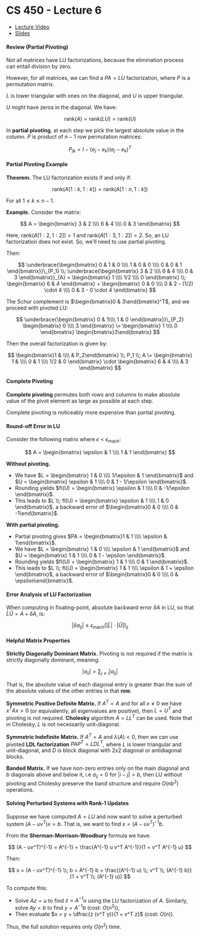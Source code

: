 # CS 450 - Lecture 6

* [Lecture Video](https://mediaspace.illinois.edu/media/t/1_qt6mvjzy/330048022)
* [Slides](https://relate.cs.illinois.edu/course/cs450-s24/f/lectures/02-lecture.pdf)

#### Review (Partial Pivoting)

Not all matrices have LU factorizations, because the elimination process can entail division by zero.

However, for all matrices, we can find a $PA = LU$ factorization, where $P$ is a permutation matrix.

$L$ is lower triangular with ones on the diagonal, and $U$ is upper triangular.

$U$ might have zeros in the diagonal. We have:

$$
\text{rank}(A) = \text{rank}(LU) = \text{rank}(U)
$$

In **partial pivoting**, at each step we pick the largest 
absolute value in the column. $P$ is product of $n-1$
row permutation matrices:

$$
P_{jk} = I - (e_j - e_k)(e_j - e_k)^T
$$

#### Partial Pivoting Example

**Theorem.** The LU factorization exists if and only if:

$$
\text{rank}(A[1:k, 1:k]) = \text{rank}(A[1:n, 1:k])
$$

For all $1 \leq k \leq n - 1$.

**Example.** Consider the matrix:

$$
A = \begin{bmatrix}
3 & 2 \\\\
6 & 4 \\\\
0 & 3
\end{bmatrix}
$$

Here, $\text{rank}(A[1:2, 1:2]) = 1$ and $\text{rank}(A[1:3, 1:2]) = 2$.
So, an LU factorization does not exist. So, we'll need to use partial pivoting.

Then:

$$
\underbrace{\begin{bmatrix}
0 & 1 & 0 \\\\
1 & 0 & 0 \\\\
0 & 0 & 1
\end{bmatrix}}\_{P_1}
\\;
\underbrace{\begin{bmatrix}
3 & 2 \\\\
6 & 4 \\\\
0 & 3
\end{bmatrix}}_{A}
= \begin{bmatrix}
1 \\\\
1/2 \\\\
0
\end{bmatrix}
\\;
\begin{bmatrix}
6 & 4
\end{bmatrix}
+
\begin{bmatrix}
0 & 0 \\\\
0 & 2 - (1/2) \cdot 4 \\\\
0 & 3 - 0 \cdot 4
\end{bmatrix}
$$

The Schur complement is $\begin{bmatrix}0 & 3\end{bmatrix}^T$, and
we proceed with pivoted LU:

$$
\underbrace{\begin{bmatrix}
0 & 1\\\\
1 & 0
\end{bmatrix}}\_{P_2}
\begin{bmatrix}
0 \\\\
3
\end{bmatrix}
\=
\begin{bmatrix}
1 \\\\
0
\end{bmatrix}
\begin{bmatrix}3\end{bmatrix}
$$

Then the overall factorization is given by:

$$
\begin{bmatrix}1 & \\\\ & P_2\end{bmatrix}
\\;
P_1
\\;
A
\= \begin{bmatrix}
1 &  \\\\
0 & 1 \\\\
1/2 & 0
\end{bmatrix}
\cdot
\begin{bmatrix}
6 & 4 \\\\
  & 3
\end{bmatrix}
$$

#### Complete Pivoting

**Complete pivoting** permutes both rows and columns to make absolute value
of the pivot element as large as possible at each step.

Complete pivoting is noticeably more expensive than partial pivoting.

#### Round-off Error in LU

Consider the following matrix where $\epsilon < \epsilon_{\text{mach}}$:

$$
A = \begin{bmatrix}
\epsilon & 1 \\\\
1 & 1
\end{bmatrix}
$$

**Without pivoting.**

* We have $L = \begin{bmatrix}
1 & 0 \\\\
1/\epsilon & 1
\end{bmatrix}$ and $U = \begin{bmatrix}
\epsilon & 1 \\\\
0 & 1 - 1/\epsilon
\end{bmatrix}$.
* Rounding yields $fl(U) = \begin{bmatrix}
\epsilon & 1 \\\\
0 & -1/\epsilon
\end{bmatrix}$.
* This leads to $L \\; fl(U) = \begin{bmatrix}
\epsilon & 1 \\\\
1 & 0
\end{bmatrix}$, a backward error of $\begin{bmatrix}0 & 0 \\\\
0 & -1\end{bmatrix}$.


**With partial pivoting.**
* Partial pivoting gives $PA = \begin{bmatrix}1 & 1 \\\\
\epsilon & 1\end{bmatrix}$.
* We have $L = \begin{bmatrix}
1 & 0 \\\\
\epsilon & 1
\end{bmatrix}$ and $U = \begin{bmatrix}
1 & 1 \\\\
0 & 1 - \epsilon
\end{bmatrix}$.
* Rounding yields $fl(U) = \begin{bmatrix}
1 & 1 \\\\
0 & 1
\end{bmatrix}$.
* This leads to $L \\; fl(U) = \begin{bmatrix}
1 & 1 \\\\
\epsilon & 1 + \epsilon
\end{bmatrix}$, a backward error of $\begin{bmatrix}0 & 0 \\\\
0 & \epsilon\end{bmatrix}$.

#### Error Analysis of LU Factorization

When computing in floating-point, absolute backward error $\delta A$ in LU,
so that $\hat L \hat U = A + \delta A$, is:

$$
\lvert \delta a_{ij} \rvert \leq \epsilon_{\text{mach}} (\lvert \hat L \rvert \cdot \lvert \hat U \rvert)_{ij}
$$

#### Helpful Matrix Properties

**Strictly Diagonally Dominant Matrix.** Pivoting is not required if the matrix is strictly diagonally dominant, meaning:

$$
\lvert a_{ii} \rvert > \sum_{j \neq i} \lvert a_{ij} \rvert
$$

That is, the absolute value of each diagonal entry is greater than the sum of the absolute values of the other entries in that **row**.

**Symmetric Positive Definite Matrix.** If $A^T = A$ and for all $x \neq 0$ we have $x^T A x > 0$ (or equivalently, all eigenvalues are positive), then $L = U^T$ and pivoting is not required. **Cholesky** algorithm $A = LL^T$ can be used. Note that in Cholesky, $L$ is not necessarily unit-diagonal.

**Symmetric Indefinite Matrix.** If $A^T = A$  and $\lambda(A) < 0$, then
we can use pivoted **LDL factorization** $P A P^T = L D L^T$, where $L$ is lower triangular and unit-diagonal, and $D$ is block diagonal with 2x2 diagonal or antidiagonal blocks.

**Banded Matrix.** If we have non-zero entries only on the main diagonal and $b$ diagonals above and below it, i.e $a_{ij} = 0$ for $|i - j| > b$, then
LU without pivoting and Cholesky preserve the band structure and require $O(n b^2)$ operations.

#### Solving Perturbed Systems with Rank-1 Updates

Suppose we have computed $A = LU$ and now want to solve a perturbed system
$(A - uv^T)x = b$. That is, we want to find $x = (A - uv^T)^{-1} b$.

From the **Sherman-Morrison-Woodbury** formula we have:

$$
(A - uv^T)^{-1} = A^{-1} + \frac{A^{-1} u v^T A^{-1}}{1 + v^T A^{-1} u}
$$

Then:

$$
x = (A - uv^T)^{-1} \\; b = A^{-1} b + \frac{(A^{-1} u) \\; v^T \\; (A^{-1} b)}{1 + v^T \\; (A^{-1} u)}
$$

To compute this:
- Solve $Az = u$ to find $z = A^{-1} u$ using the LU factorization of $A$. Similarly, solve $Ay = b$ to find $y = A^{-1} b$ (cost: $O(n^2)$),
- Then evaluate $x = y + \dfrac{z (v^T y)}{1 + v^T z}$ (cost: $O(n)$).

Thus, the full solution requires only $O(n^2)$ time.

